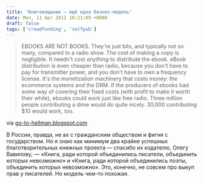 ```yaml
---
title: 'Книговещание — ещё одна бизнес-модель'
date: Mon, 11 Apr 2011 10:21:09 +0000
draft: false
tags: ['crowdfunding', 'selfpub']
---
```


> EBOOKS ARE NOT BOOKS. They're just bits, and typically not so many, compared to a radio show. The cost of making a copy is negligible. It needn't cost _anything_ to distribute the ebook. eBook distribution is even cheaper than radio, because you don't have to pay for transmitter power, and you don't have to own a frequency license. It's the monetization machinery that costs money: the ecommerce systems and the DRM. If the producers of ebooks had some way of covering their fixed costs (with profit to make it worth their while), ebooks could work just like free radio. Three million people contributing a dime would do quite nicely. 30,000 contributing $10 would work, too.

via [go-to-hellman.blogspot.com](http://go-to-hellman.blogspot.com/2011/04/public-broadcasting-model-for-ebooks.html)

В России, правда, не ах с гражданским обществом и фигня с государством. Но я знаю как минимум два крайне успешных благотворительных книжных проекта — спасибо их издателю, Олегу Вавилову, — «Книга, ради которой объединились писатели, объединить которых невозможно» и «Книга, ради которой объединились поэты, объединить которых невозможно». Это, конечно, не совсем про выкуп прав у писателей. Но модель чем-то похожая.